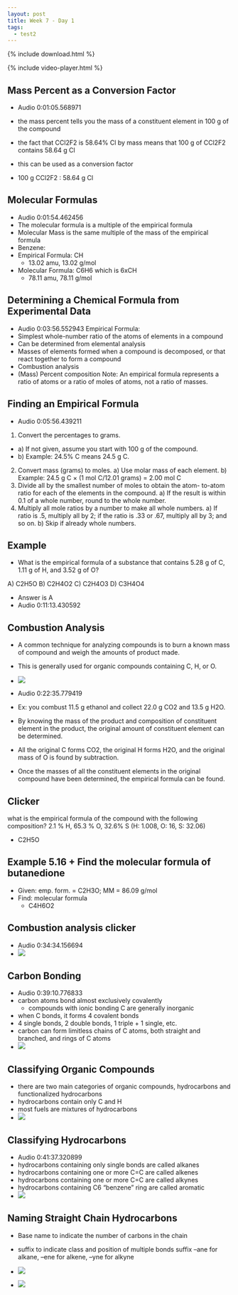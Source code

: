 ```yaml
---
layout: post
title: Week 7 - Day 1
tags:
  - test2
---
```


{% include download.html %}

{% include video-player.html %}

<script>
  new AudioNavigator({videoId:"nrOZN74kUpU"});
</script>

## Mass Percent as a Conversion Factor

+ Audio 0:01:05.568971

+  the mass percent tells you the mass of a constituent element in 100 g of the compound
  + the fact that CCl2F2 is 58.64% Cl by mass means that 100 g of CCl2F2 contains 58.64 g Cl
+  this can be used as a conversion factor
  + 100 g CCl2F2 : 58.64 g Cl

## Molecular Formulas

+ Audio 0:01:54.462456
+ The molecular formula is a multiple of the empirical formula
+ Molecular Mass is the same multiple of the mass of the empirical formula
+ Benzene:
+ Empirical Formula: CH
  + 13.02 amu, 13.02 g/mol
+ Molecular Formula: C6H6 which is 6xCH
  + 78.11 amu, 78.11 g/mol

## Determining a Chemical Formula from Experimental Data

+ Audio 0:03:56.552943
Empirical Formula:
+ Simplest whole-number ratio of the atoms of elements in a compound
+  Can be determined from elemental analysis
  +  Masses of elements formed when a compound is decomposed, or that react together to form a compound
+  Combustion analysis
  +  (Mass) Percent composition
    Note: An empirical formula represents a ratio of atoms or a ratio of moles of atoms, not a ratio of masses.

## Finding an Empirical Formula

+ Audio 0:05:56.439211
1. Convert the percentages to grams.
  + a)  If not given, assume you start with 100 g of the compound.
  + b)  Example: 24.5% C means 24.5 g C.
2. Convert mass (grams) to moles.
  a)  Use molar mass of each element.
  b)  Example: 24.5 g C × (1 mol C/12.01 grams) = 2.00 mol C
3. Divide all by the smallest number of moles to obtain the atom- to-atom ratio for each of the elements in the compound.
  a)  If the result is within 0.1 of a whole number, round to the whole number.
4. Multiply all mole ratios by a number to make all whole numbers.
  a)  If ratio is .5, multiply all by 2; if the ratio is .33 or .67, multiply all by 3; and so on.
  b) Skip if already whole numbers.

## Example

+ What is the empirical formula of a substance that contains 5.28 g of C, 1.11 g of H, and 3.52 g of O?

A) C2H5O
B) C2H4O2
C) C2H4O3
D) C3H4O4

+ Answer is A
+ Audio 0:11:13.430592

## Combustion Analysis

+  A common technique for analyzing compounds is to burn a known mass of compound and weigh the amounts of product made.
  +  This is generally used for organic compounds containing C, H, or O.
+ ![](../../../assets/2016-09-26-week-7-day-1-010b3.png)
+ Audio 0:22:35.779419
+ Ex: you combust 11.5 g ethanol and collect 22.0 g CO2 and 13.5 g H2O.

+  By knowing the mass of the product and composition of constituent element in the product, the original amount of constituent element can be determined.
  +  All the original C forms CO2, the original H forms H2O, and the original mass of O is found by subtraction.
+  Once the masses of all the constituent elements in the original compound have been determined, the empirical formula can be found.

## Clicker

what is the empirical formula of the compound with the following composition?
2.1 % H, 65.3 % O, 32.6% S (H: 1.008, O: 16, S: 32.06)
+ C2H5O

## Example 5.16 + Find the molecular formula of butanedione

+ Given: emp. form. = C2H3O; MM = 86.09 g/mol
+ Find: molecular formula
  + C4H6O2

## Combustion analysis clicker

+ Audio 0:34:34.156694
+ ![](../../../assets/2016-09-26-week-7-day-1-7b024.png)

## Carbon Bonding

+ Audio 0:39:10.776833
+ carbon atoms bond almost exclusively covalently
  + compounds with ionic bonding C are generally inorganic
+  when C bonds, it forms 4 covalent bonds
  + 4 single bonds, 2 double bonds, 1 triple + 1
single, etc.
+  carbon can form limitless chains of C atoms, both straight and branched, and rings of C atoms
+ ![](../../../assets/2016-09-26-week-7-day-1-1049a.png)

## Classifying Organic Compounds

+  there are two main
categories of organic compounds, hydrocarbons and functionalized hydrocarbons
+  hydrocarbons contain only C and H
+  most fuels are mixtures of hydrocarbons
+ ![](../../../assets/2016-09-26-week-7-day-1-266e3.png)

## Classifying Hydrocarbons

+ Audio 0:41:37.320899
+  hydrocarbons containing only single
bonds are called alkanes
+  hydrocarbons containing one or more
C=C are called alkenes
+  hydrocarbons containing one or more
C=C are called alkynes
+  hydrocarbons containing C6 “benzene” ring are called aromatic
+ ![](../../../assets/2016-09-26-week-7-day-1-6ad67.png)

## Naming Straight Chain Hydrocarbons

+ Base name to indicate the number of carbons in the chain
+ suffix to indicate class and position of multiple bonds suffix –ane for alkane, –ene for alkene, –yne for alkyne
+ ![](../../../assets/2016-09-26-week-7-day-1-82ecd.png)

+ ![](../../../assets/2016-09-26-week-7-day-1-12d05.png)
